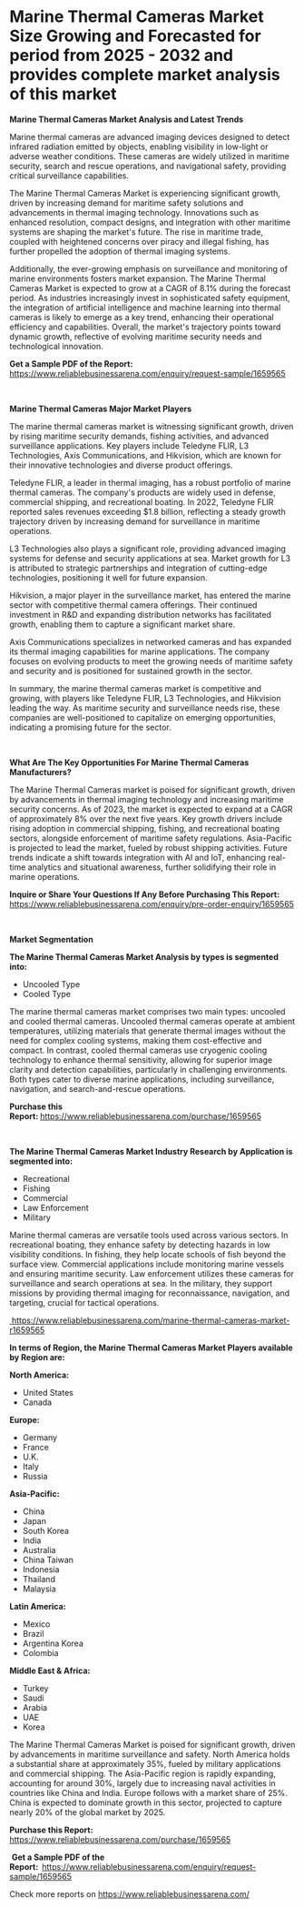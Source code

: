 <p><h1>Marine Thermal Cameras Market Size Growing and Forecasted for period from 2025 - 2032 and provides complete market analysis of this market</h1></p><p><strong>Marine Thermal Cameras Market Analysis and Latest Trends</strong></p>
<p><p>Marine thermal cameras are advanced imaging devices designed to detect infrared radiation emitted by objects, enabling visibility in low-light or adverse weather conditions. These cameras are widely utilized in maritime security, search and rescue operations, and navigational safety, providing critical surveillance capabilities.</p><p>The Marine Thermal Cameras Market is experiencing significant growth, driven by increasing demand for maritime safety solutions and advancements in thermal imaging technology. Innovations such as enhanced resolution, compact designs, and integration with other maritime systems are shaping the market's future. The rise in maritime trade, coupled with heightened concerns over piracy and illegal fishing, has further propelled the adoption of thermal imaging systems.</p><p>Additionally, the ever-growing emphasis on surveillance and monitoring of marine environments fosters market expansion. The Marine Thermal Cameras Market is expected to grow at a CAGR of 8.1% during the forecast period. As industries increasingly invest in sophisticated safety equipment, the integration of artificial intelligence and machine learning into thermal cameras is likely to emerge as a key trend, enhancing their operational efficiency and capabilities. Overall, the market's trajectory points toward dynamic growth, reflective of evolving maritime security needs and technological innovation.</p></p>
<p><strong>Get a Sample PDF of the Report:&nbsp;</strong> <a href="https://www.reliablebusinessarena.com/enquiry/request-sample/1659565?utm_campaign=1871&utm_medium=2&utm_source=Github&utm_content=ia&utm_term=17022025&utm_id=marine-thermal-cameras">https://www.reliablebusinessarena.com/enquiry/request-sample/1659565</a></p>
<p>&nbsp;</p>
<p><strong>Marine Thermal Cameras Major Market Players</strong></p>
<p><p>The marine thermal cameras market is witnessing significant growth, driven by rising maritime security demands, fishing activities, and advanced surveillance applications. Key players include Teledyne FLIR, L3 Technologies, Axis Communications, and Hikvision, which are known for their innovative technologies and diverse product offerings.</p><p>Teledyne FLIR, a leader in thermal imaging, has a robust portfolio of marine thermal cameras. The company's products are widely used in defense, commercial shipping, and recreational boating. In 2022, Teledyne FLIR reported sales revenues exceeding $1.8 billion, reflecting a steady growth trajectory driven by increasing demand for surveillance in maritime operations.</p><p>L3 Technologies also plays a significant role, providing advanced imaging systems for defense and security applications at sea. Market growth for L3 is attributed to strategic partnerships and integration of cutting-edge technologies, positioning it well for future expansion.</p><p>Hikvision, a major player in the surveillance market, has entered the marine sector with competitive thermal camera offerings. Their continued investment in R&D and expanding distribution networks has facilitated growth, enabling them to capture a significant market share.</p><p>Axis Communications specializes in networked cameras and has expanded its thermal imaging capabilities for marine applications. The company focuses on evolving products to meet the growing needs of maritime safety and security and is positioned for sustained growth in the sector.</p><p>In summary, the marine thermal cameras market is competitive and growing, with players like Teledyne FLIR, L3 Technologies, and Hikvision leading the way. As maritime security and surveillance needs rise, these companies are well-positioned to capitalize on emerging opportunities, indicating a promising future for the sector.</p></p>
<p>&nbsp;</p>
<p><strong>What Are The Key Opportunities For Marine Thermal Cameras Manufacturers?</strong></p>
<p><p>The Marine Thermal Cameras market is poised for significant growth, driven by advancements in thermal imaging technology and increasing maritime security concerns. As of 2023, the market is expected to expand at a CAGR of approximately 8% over the next five years. Key growth drivers include rising adoption in commercial shipping, fishing, and recreational boating sectors, alongside enforcement of maritime safety regulations. Asia-Pacific is projected to lead the market, fueled by robust shipping activities. Future trends indicate a shift towards integration with AI and IoT, enhancing real-time analytics and situational awareness, further solidifying their role in marine operations.</p></p>
<p><strong>Inquire or Share Your Questions If Any Before Purchasing This Report:</strong> <a href="https://www.reliablebusinessarena.com/enquiry/pre-order-enquiry/1659565?utm_campaign=1871&utm_medium=2&utm_source=Github&utm_content=ia&utm_term=17022025&utm_id=marine-thermal-cameras">https://www.reliablebusinessarena.com/enquiry/pre-order-enquiry/1659565</a></p>
<p>&nbsp;</p>
<p><strong>Market Segmentation</strong></p>
<p><strong>The Marine Thermal Cameras Market Analysis by types is segmented into:</strong></p>
<p><ul><li>Uncooled Type</li><li>Cooled Type</li></ul></p>
<p><p>The marine thermal cameras market comprises two main types: uncooled and cooled thermal cameras. Uncooled thermal cameras operate at ambient temperatures, utilizing materials that generate thermal images without the need for complex cooling systems, making them cost-effective and compact. In contrast, cooled thermal cameras use cryogenic cooling technology to enhance thermal sensitivity, allowing for superior image clarity and detection capabilities, particularly in challenging environments. Both types cater to diverse marine applications, including surveillance, navigation, and search-and-rescue operations.</p></p>
<p><strong>Purchase this Report:&nbsp;</strong><a href="https://www.reliablebusinessarena.com/purchase/1659565?utm_campaign=1871&utm_medium=2&utm_source=Github&utm_content=ia&utm_term=17022025&utm_id=marine-thermal-cameras">https://www.reliablebusinessarena.com/purchase/1659565</a></p>
<p>&nbsp;</p>
<p><strong>The Marine Thermal Cameras Market Industry Research by Application is segmented into:</strong></p>
<p><ul><li>Recreational</li><li>Fishing</li><li>Commercial</li><li>Law Enforcement</li><li>Military</li></ul></p>
<p><p>Marine thermal cameras are versatile tools used across various sectors. In recreational boating, they enhance safety by detecting hazards in low visibility conditions. In fishing, they help locate schools of fish beyond the surface view. Commercial applications include monitoring marine vessels and ensuring maritime security. Law enforcement utilizes these cameras for surveillance and search operations at sea. In the military, they support missions by providing thermal imaging for reconnaissance, navigation, and targeting, crucial for tactical operations.</p></p>
<p><a href="https://www.reliablebusinessarena.com/marine-thermal-cameras-market-r1659565?utm_campaign=1871&utm_medium=2&utm_source=Github&utm_content=ia&utm_term=17022025&utm_id=marine-thermal-cameras">&nbsp;https://www.reliablebusinessarena.com/marine-thermal-cameras-market-r1659565</a></p>
<p><strong>In terms of Region, the Marine Thermal Cameras Market Players available by Region are:</strong></p>
<p>
    <p> <strong> North America: </strong>
        <ul>
            <li>United States</li>
            <li>Canada</li>
        </ul>
        </p> 
    <p> <strong> Europe: </strong>
        <ul>
            <li>Germany</li>
            <li>France</li>
            <li>U.K.</li>
            <li>Italy</li>
            <li>Russia</li>
        </ul>
        </p> 
    <p> <strong> Asia-Pacific: </strong>
        <ul>
            <li>China</li>
            <li>Japan</li>
            <li>South Korea</li>
            <li>India</li>
            <li>Australia</li>
            <li>China Taiwan</li>
            <li>Indonesia</li>
            <li>Thailand</li>
            <li>Malaysia</li>
        </ul>
        </p> 
    <p> <strong> Latin America: </strong>
        <ul>
            <li>Mexico</li>
            <li>Brazil</li>
            <li>Argentina Korea</li>
            <li>Colombia</li>
        </ul>
        </p> 
    <p> <strong> Middle East & Africa: </strong>
        <ul>
            <li>Turkey</li>
            <li>Saudi</li>
            <li>Arabia</li>
            <li>UAE</li>
            <li>Korea</li>
        </ul>
    </p>
    </p>
<p><p>The Marine Thermal Cameras Market is poised for significant growth, driven by advancements in maritime surveillance and safety. North America holds a substantial share at approximately 35%, fueled by military applications and commercial shipping. The Asia-Pacific region is rapidly expanding, accounting for around 30%, largely due to increasing naval activities in countries like China and India. Europe follows with a market share of 25%. China is expected to dominate growth in this sector, projected to capture nearly 20% of the global market by 2025.</p></p>
<p><strong>Purchase this Report: </strong><a href="https://www.reliablebusinessarena.com/purchase/1659565?utm_campaign=1871&utm_medium=2&utm_source=Github&utm_content=ia&utm_term=17022025&utm_id=marine-thermal-cameras">https://www.reliablebusinessarena.com/purchase/1659565</a></p>
<p>&nbsp;<strong>Get a Sample PDF of the Report:&nbsp;&nbsp;</strong><a href="https://www.reliablebusinessarena.com/enquiry/request-sample/1659565?utm_campaign=1871&utm_medium=2&utm_source=Github&utm_content=ia&utm_term=17022025&utm_id=marine-thermal-cameras">https://www.reliablebusinessarena.com/enquiry/request-sample/1659565</a></p>
<p><strong></strong></p>
<p>Check more reports on <a href="https://www.reliablebusinessarena.com/?utm_campaign=1871&utm_medium=2&utm_source=Github&utm_content=ia&utm_term=17022025&utm_id=marine-thermal-cameras">https://www.reliablebusinessarena.com/</a></p>